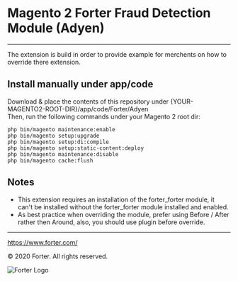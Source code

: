 # Magento 2 Forter Fraud Detection Module (Adyen)

---

The extension is build in order to provide example for merchents on how to override there extension.

## Install manually under app/code
Download & place the contents of this repository under {YOUR-MAGENTO2-ROOT-DIR}/app/code/Forter/Adyen  
Then, run the following commands under your Magento 2 root dir:

```
php bin/magento maintenance:enable
php bin/magento setup:upgrade
php bin/magento setup:di:compile
php bin/magento setup:static-content:deploy
php bin/magento maintenance:disable
php bin/magento cache:flush
```

##  Notes
* This extension requires an installation of the forter_forter module, it can't be installed without the forter_forter module installed and enabled.
* As best practice when overriding the module, prefer using Before / After rather then Around, also, you should use plugin before override.

---

https://www.forter.com/

© 2020 Forter.
All rights reserved.

![Forter Logo](https://upload.wikimedia.org/wikipedia/commons/5/51/Forter_Logo_Blue_Web-3.png)
